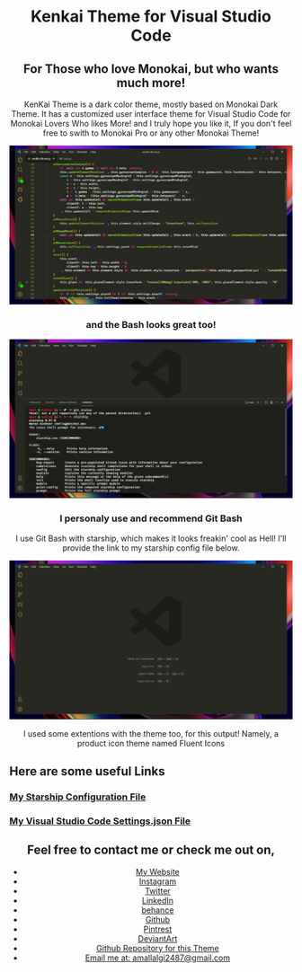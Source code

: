 <div align="center">

<div class="Home-Text">

# Kenkai Theme for Visual Studio Code

## For Those who love Monokai, but who wants much more!

KenKai Theme is a dark color theme, mostly based on Monokai Dark Theme. It has a customized user interface theme for Visual Studio Code for Monokai Lovers Who likes More! and I truly hope you like it, If you don't feel free to swith to Monokai Pro or any other Monokai Theme!

</div>

![](https://github.com/TheAmalLalgi/KenKai-Theme/blob/main/kenkai-theme/Images/File2.png)

<div>  

### and the Bash looks great too!

![](https://github.com/TheAmalLalgi/KenKai-Theme/blob/main/kenkai-theme/Images/Bash3.png)

### I personaly use and recommend Git Bash

I use Git Bash with starship, which makes it looks freakin' cool as Hell! I'll provide the link to my starship config file below.

</div>

![](https://github.com/TheAmalLalgi/KenKai-Theme/blob/main/kenkai-theme/Images/Home2.png)

I used some extentions with the theme too, for this output! Namely, a product icon theme named <span class="Main-Words">Fluent Icons</span>

</div>

</div>

<div class="Useful_links">

## Here are some useful Links

### [My Starship Configuration File](https://github.com/TheAmalLalgi/KenKai-Theme/blob/main/Assets/Starship.toml)

### [My Visual Studio Code Settings.json File](https://github.com/TheAmalLalgi/KenKai-Theme/blob/main/Assets/settings.json)

</div>

<div align="center">

## Feel free to contact me or check me out on,

*   [My Website](https://TheAmalLalgi.github.io)
*   [Instagram](https://www.instagram.com/TheAmalLalgi)
*   [Twitter](https://twitter.com/AmalLalgi)
*   [LinkedIn](https://www.linkedin.com/in/amal-lalgi-8b193521a/)
*   [behance](https://www.behance.net/amallalgi)
*   [Github](https://github.com/TheAmalLalgi)
*   [Pintrest](https://pintrest.com/_u/amallalgi)
*   [DeviantArt](https://www.deviantart.com/amallalgi)
*   [Github Repository for this Theme](https://github.com/TheAmalLalgi/KenKai-Theme)
*   [Email me at: amallalgi2487@gmail.com](mailto:amallalgi2487@gmail.com)

</div>
